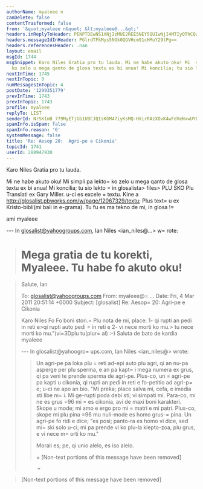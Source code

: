 ```yaml
---
authorName: myaleee n
canDelete: false
contentTrasformed: false
from: '&quot;myaleee n&quot; &lt;myaleee@...&gt;'
headers.inReplyToHeader: PENPTDEwNS1XNjIzMUE2REE5NEY5QUIwNjI4MTIyQThCQzIwQHBoeC5nYmw+
headers.messageIdInHeader: PGlrdTFkMys5NGk0QGVHcm91cHMuY29tPg==
headers.referencesHeader: .nan
layout: email
msgId: 1744
msgSnippet: Karo Niles Gratia pro tu lauda. Mi ne habe akuto oku! Mi  simpli pa lekto
  ko zelo u mega qanto de glosa textu ex bi anua! Mi koncilia; tu sio lekto in
nextInTime: 1745
nextInTopic: 0
numMessagesInTopic: 4
postDate: '1299351779'
prevInTime: 1743
prevInTopic: 1743
profile: myaleee
replyTo: LIST
senderId: NrSK1mB_779MyETjGb1U9CJQIsKGM47iyKsMQ-HXirRAzXOvK4wFdVeNxwUYLeSs1r-1Q47ru-aj6NMy6cWweuHBAQJp1g
spamInfo.isSpam: false
spamInfo.reason: '6'
systemMessage: false
title: 'Re: Aesop 20:  Agri-pe e Cikonia'
topicId: 1741
userId: 288947930
---
```


Karo Niles 
Gratia pro tu lauda.

Mi ne habe akuto oku! Mi  simpli pa lekto=
 ko zelo u mega qanto de glosa textu ex bi anua! Mi koncilia; tu sio lekto =
in glosalista> files> PLU SKO Plu Translati ex Gary Miller. u-ci es excele =
textu. Kine a http://glosalist.pbworks.com/w/page/12067329/textu; Plus text=
u ex  Kristo-bibli(mi bali in e-grama). Tu fu es ma tekno de mi, in glosa !=

ami myaleee

--- In glosalist@yahoogroups.com, Ian Niles <ian_niles@...> w=
rote:
>
> 
> Mega gratia de tu korekti, Myaleee.  Tu habe fo akuto oku!
>  =

> Salute,
> Ian
>  
> 
> 
> To: glosalist@yahoogroups.com
> From: myaleee@=
...
> Date: Fri, 4 Mar 2011 20:51:14 +0000
> Subject: [glosalist] Re: Aesop=
 20: Agri-pe e Cikonia
> 
> 
>   
> 
> 
> 
> Karo Niles
> Fo Fo boni stori.=
 Plu nota de mi, place:
> 1- qi rupti an pedi in reti e>qi rupti auto pedi =
in reti e
> 2- vi nece morti ko mu.> tu nece morti ko mu."(vi=3Dplu tu(plur=
al) :-)
> Saluta de bato de kardia
> myaleee
> 
> --- In glosalist@yahoogro=
ups.com, Ian Niles <ian_niles@> wrote:
> >
> > 
> > Un agri-pe pa loka plu =
reti ad-epi auto plu agri, qi an nu-pa asperge per plu sperma, e an pa kapt=
i mega numera ex grus, qi pa veni te prende sperma de agri-pe. Plus-co, un =
agri-pe pa kapti u cikonia, qi rupti an pedi in reti e fo-petitio ad agri-p=
e; u-ci ne apo an bio. "Mi preka; place salva mi, cefa, e imedia sti libe m=
i. Mi ge-rupti poda debi sti; vi simpati mi. Para-co, mi ne es grus =96 mi =
es cikonia, avi de maxi boni karakteri. Skope u mode; mi amo e ergo pro mi =
matri e mi patri. Plus-co, skope mi plu pina =96 mu nuli-mode es homo grus-=
pina. Un agri-pe fo ridi e dice; "es posi; panto-ra es homo vi dice, sed mi=
 ski solo u-ci; mi pa prende vi ko plu-la klepto-zoa, plu grus, e vi nece m=
orti ko mu."
> > 
> > Morali es; pe, qi unio alelo, es iso alelo. 
> > 
> >=
 [Non-text portions of this message have been removed]
> >
> 
> 
> 
>  		 	=
   		  
> 
> [Non-text portions of this message have been removed]
>



